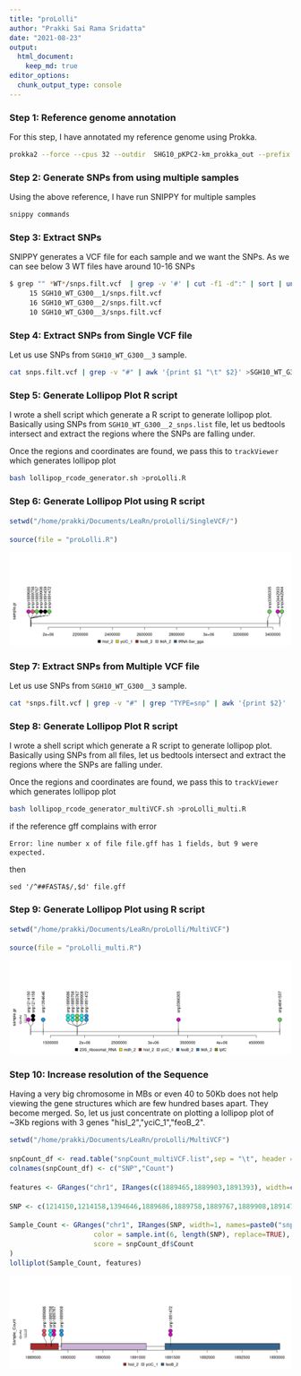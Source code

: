 ```yaml
---
title: "proLolli"
author: "Prakki Sai Rama Sridatta"
date: "2021-08-23"
output:
  html_document:
    keep_md: true
editor_options: 
  chunk_output_type: console
---
```




### Step 1: Reference genome annotation

For this step, I have annotated my reference genome using Prokka.


```bash
prokka2 --force --cpus 32 --outdir  SHG10_pKPC2-km_prokka_out --prefix  SHG10_pKPC2-km  SHG10_pKPC2-km_unicycler.gte1kb.contigs.fasta >>prokka_log 2>>prokka_error; 
```

### Step 2: Generate SNPs from using multiple samples

Using the above reference, I have run SNIPPY for multiple samples


```bash
snippy commands
```

### Step 3: Extract SNPs

SNIPPY generates a VCF file for each sample and we want the SNPs.
As we can see below 3 WT files have around 10-16 SNPs


```bash
$ grep "" *WT*/snps.filt.vcf  | grep -v '#' | cut -f1 -d":" | sort | uniq -c
     15 SGH10_WT_G300__1/snps.filt.vcf
     16 SGH10_WT_G300__2/snps.filt.vcf
     10 SGH10_WT_G300__3/snps.filt.vcf
```

### Step 4: Extract SNPs from Single VCF file

Let us use SNPs from `SGH10_WT_G300__3` sample.


```bash
cat snps.filt.vcf | grep -v "#" | awk '{print $1 "\t" $2}' >SGH10_WT_G300__2_snps.list
```

### Step 5: Generate Lollipop Plot R script

I wrote a shell script which generate a R script to generate lollipop plot. 
Basically using SNPs from `SGH10_WT_G300__2_snps.list` file, let us bedtools intersect and extract the regions where the SNPs are falling under.

Once the regions and coordinates are found, we pass this to `trackViewer` which generates lollipop plot


```bash
bash lollipop_rcode_generator.sh >proLolli.R
```

### Step 6: Generate Lollipop Plot using R script


```r
setwd("/home/prakki/Documents/LeaRn/proLolli/SingleVCF/")

source(file = "proLolli.R")
```

![](proLolli_files/figure-html/snp1-1.png)<!-- -->

### Step 7: Extract SNPs from Multiple VCF file

Let us use SNPs from `SGH10_WT_G300__3` sample.


```bash
cat *snps.filt.vcf | grep -v "#" | grep "TYPE=snp" | awk '{print $2}' | sort | uniq -c | awk '{print $2 "\t" $1}' >snpCount_multiVCF.list
```

### Step 8: Generate Lollipop Plot R script

I wrote a shell script which generate a R script to generate lollipop plot. 
Basically using SNPs from all files, let us bedtools intersect and extract the regions where the SNPs are falling under.

Once the regions and coordinates are found, we pass this to `trackViewer` which generates lollipop plot


```bash
bash lollipop_rcode_generator_multiVCF.sh >proLolli_multi.R
```
if the reference gff complains with error

```
Error: line number x of file file.gff has 1 fields, but 9 were expected.
```

then
```
sed '/^##FASTA$/,$d' file.gff
```

### Step 9: Generate Lollipop Plot using R script


```r
setwd("/home/prakki/Documents/LeaRn/proLolli/MultiVCF")

source(file = "proLolli_multi.R")
```

![](proLolli_files/figure-html/proLolli_multi-1.png)<!-- -->

### Step 10: Increase resolution of the Sequence

Having a very big chromosome in MBs or even 40 to 50Kb does not help viewing the gene structures which are few hundred bases apart. They become merged.
So, let us just concentrate on plotting a lollipop plot of ~3Kb regions with 3 genes "hisI_2","yciC_1","feoB_2".



```r
setwd("/home/prakki/Documents/LeaRn/proLolli/MultiVCF")

snpCount_df <- read.table("snpCount_multiVCF.list",sep = "\t", header = FALSE)
colnames(snpCount_df) <- c("SNP","Count")

features <- GRanges("chr1", IRanges(c(1889465,1889903,1891393), width=c(401,1223,1649), names=c("hisI_2","yciC_1","feoB_2"), fill=c("brown", "#CAB2D6", "steelblue4"), height = c(0.08,0.08,0.08)))

SNP <- c(1214150,1214158,1394646,1889686,1889758,1889767,1889908,1891472,3366305,4841537,5431837)

Sample_Count <- GRanges("chr1", IRanges(SNP, width=1, names=paste0("snp", SNP)),
                     color = sample.int(6, length(SNP), replace=TRUE),
                     score = snpCount_df$Count
)
lolliplot(Sample_Count, features)
```

![](proLolli_files/figure-html/proLolli_multi_fragment-1.png)<!-- -->

